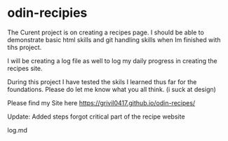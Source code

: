 # odin-recipies

The Curent project is on creating a recipes page. I should be able to demonstrate basic html skills and git handling skills when Im finished with tihs project.

I will be creating a log file as well to log my daily progress in creating the recipes site.

During this project I have tested the skils I learned thus far for the foundations. Please do let me know what you all think. (i suck at design)

Please find my Site here https://grivil0417.github.io/odin-recipes/

Update: Added steps forgot critical part of the recipe website

log.md